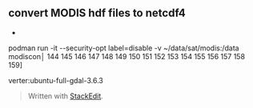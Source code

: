 ## convert MODIS hdf files to netcdf4
- 
podman run -it --security-opt label=disable -v ~/data/sat/modis:/data modiscon│ 144 145 146 147 148 149 150 151 152 153 154 155 156 157 158 159]  

verter:ubuntu-full-gdal-3.6.3

> Written with [StackEdit](https://stackedit.io/).
<!--stackedit_data:
eyJoaXN0b3J5IjpbMTMzNTY5MjAxNF19
-->